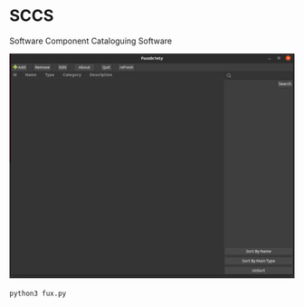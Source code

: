 # SCCS
Software Component Cataloguing Software

![alt text](https://github.com/Logan-47/SCCS/blob/master/SCCS/img.png?raw=true)

``` python3 fux.py ```
